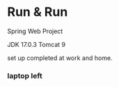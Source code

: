 # Run & Run

Spring Web Project

JDK 17.0.3
Tomcat 9

set up completed at work and home.

### laptop left
